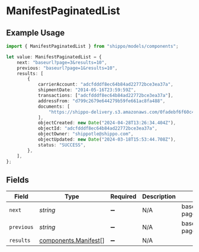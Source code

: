 # ManifestPaginatedList

## Example Usage

```typescript
import { ManifestPaginatedList } from "shippo/models/components";

let value: ManifestPaginatedList = {
    next: "baseurl?page=3&results=10",
    previous: "baseurl?page=1&results=10",
    results: [
        {
            carrierAccount: "adcfdddf8ec64b84ad22772bce3ea37a",
            shipmentDate: "2014-05-16T23:59:59Z",
            transactions: ["adcfdddf8ec64b84ad22772bce3ea37a"],
            addressFrom: "d799c2679e644279b59fe661ac8fa488",
            documents: [
                "https://shippo-delivery.s3.amazonaws.com/0fadebf6f60c4aca95fa01bcc59c79ae.pdf?Signature=tlQU3RECwdHUQJQadwqg5bAzGFQ%3D&Expires=1402803835&AWSAccessKeyId=AKIAJTHP3LLFMYAWALIA",
            ],
            objectCreated: new Date("2024-04-28T13:26:34.404Z"),
            objectId: "adcfdddf8ec64b84ad22772bce3ea37a",
            objectOwner: "shippotle@shippo.com",
            objectUpdated: new Date("2024-03-18T15:53:44.708Z"),
            status: "SUCCESS",
        },
    ],
};
```

## Fields

| Field                                                        | Type                                                         | Required                                                     | Description                                                  | Example                                                      |
| ------------------------------------------------------------ | ------------------------------------------------------------ | ------------------------------------------------------------ | ------------------------------------------------------------ | ------------------------------------------------------------ |
| `next`                                                       | *string*                                                     | :heavy_minus_sign:                                           | N/A                                                          | baseurl?page=3&results=10                                    |
| `previous`                                                   | *string*                                                     | :heavy_minus_sign:                                           | N/A                                                          | baseurl?page=1&results=10                                    |
| `results`                                                    | [components.Manifest](../../models/components/manifest.md)[] | :heavy_minus_sign:                                           | N/A                                                          |                                                              |
